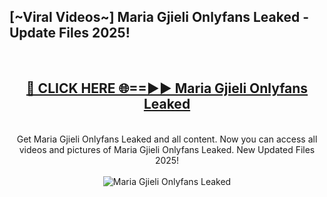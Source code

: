 <h2>[~Viral Videos~] Maria Gjieli Onlyfans Leaked - Update Files 2025!</h2>
<br>
<div align="center">
<h2><a href="https://betterlinks.top/A2PfLJ" rel="nofollow">🔴 CLICK HERE 🌐==►► Maria Gjieli Onlyfans Leaked</a></h2>
<br>
Get Maria Gjieli Onlyfans Leaked and all content. Now you can access all videos and pictures of Maria Gjieli Onlyfans Leaked. New Updated Files 2025!
<br>
<br>
<a href="https://betterlinks.top/A2PfLJ" rel="nofollow" data-target="animated-image.originalLink"><img src="https://i.ibb.co.com/WyWwxjT/player-gif2.gif" alt="Maria Gjieli Onlyfans Leaked" style="max-width: 100%; display: inline-block;" data-target="animated-image.originalImage"></a>
</div>
<br>
